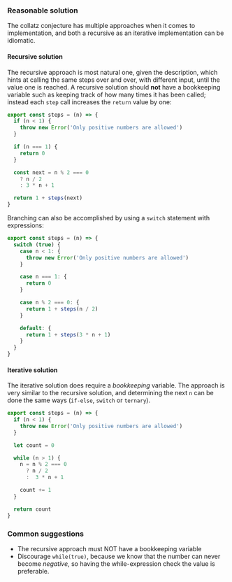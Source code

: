 ### Reasonable solution

The collatz conjecture has multiple approaches when it comes to implementation,
and both a recursive as an iterative implementation can be idiomatic.

#### Recursive solution

The recursive approach is most natural one, given the description, which hints
at calling the same steps over and over, with different input, until the value
one is reached. A recursive solution should **not** have a bookkeeping variable
such as keeping track of how many times it has been called; instead each `step`
call increases the `return` value by one:

```javascript
export const steps = (n) => {
  if (n < 1) {
    throw new Error('Only positive numbers are allowed')
  }

  if (n === 1) {
    return 0
  }

  const next = n % 2 === 0
    ? n / 2
    : 3 * n + 1

  return 1 + steps(next)
}
```

Branching can also be accomplished by using a `switch` statement with
expressions:

```javascript
export const steps = (n) => {
  switch (true) {
    case n < 1: {
      throw new Error('Only positive numbers are allowed')
    }

    case n === 1: {
      return 0
    }

    case n % 2 === 0: {
      return 1 + steps(n / 2)
    }

    default: {
      return 1 + steps(3 * n + 1)
    }
  }
}
```

#### Iterative solution

The iterative solution does require a _bookkeeping_ variable. The approach is
very similar to the recursive solution, and determining the next `n` can be
done the same ways (`if-else`, `switch` or `ternary`).

```javascript
export const steps = (n) => {
  if (n < 1) {
    throw new Error('Only positive numbers are allowed')
  }

  let count = 0

  while (n > 1) {
    n = n % 2 === 0
      ? n / 2
      :  3 * n + 1

    count += 1
  }

  return count
}
```

### Common suggestions

- The recursive approach must NOT have a bookkeeping variable
- Discourage `while(true)`, because we know that the number can never become
  _negative_, so having the while-expression check the value is preferable.
